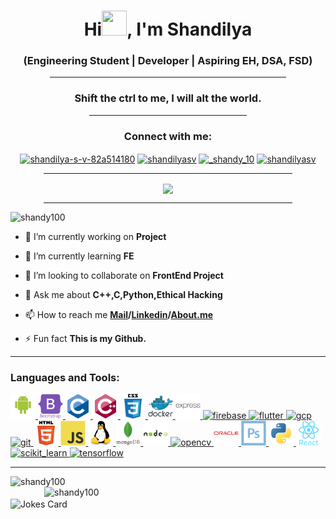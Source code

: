 <h1 align="center">Hi<img src="https://media.tenor.com/images/f580b40a349dcb2d7cb93573e2329061/tenor.gif" width="40" height="40"/>, I'm Shandilya</h1>

<h3 align="center">(Engineering Student | Developer | Aspiring EH, DSA, FSD)</h3>
<div align="center"><hr width="75%" align="center"></div>
<h3 align="center">Shift the ctrl to me, I will alt the world.</h3>
<div align="center"><hr height= "100px" width="50%" align="center"></div>
<h3 align="center">Connect with me:</h3>
<p align="center">
<a href="https://linkedin.com/in/shandilya-s-v-82a514180" target="blank"><img align="center" src="https://img.icons8.com/color/344/linkedin.png" alt="shandilya-s-v-82a514180" height="30" width="30" /></a>
<a href="https://kaggle.com/shandilyasv" target="blank"><img align="center" src="https://d29fhpw069ctt2.cloudfront.net/icon/image/38754/preview.svg" alt="shandilyasv" height="30" width="40" /></a>
<a href="https://instagram.com/_shandy_10" target="blank"><img align="center" src="https://img.icons8.com/cute-clipart/32/000000/instagram-new.png" alt="_shandy_10"  /></a>
<a href="https://www.hackerrank.com/shandilyasv" target="blank"><img align="center" src="https://d29fhpw069ctt2.cloudfront.net/icon/image/38712/preview.svg" alt="shandilyasv" height="30" width="40" /></a>
</p>

<div align="center"><hr width="79%" align="center"></div>
<p align="center"><img align="center" src="https://cdn.dribbble.com/users/1059583/screenshots/4171367/coding-freak.gif"/>
<div align="center"><hr width="79%" size="1%" align="center"></div>
<p align="left"> <img src="https://komarev.com/ghpvc/?username=shandy100&label=Profile%20views&color=0e75b6&style=flat" alt="shandy100" /> </p>

- 🔭 I’m currently working on **Project**

- 🌱 I’m currently learning **FE**

- 👯 I’m looking to collaborate on **FrontEnd Project**

- 💬 Ask me about **C++,C,Python,Ethical Hacking**

- 📫 How to reach me **[Mail](mailto:shandilyasv@gmail.com)/[Linkedin](https://www.linkedin.com/in/shandilya-s-v-82a514180/)/[About.me](https://about.me/ShandilyaSV)**

- ⚡ Fun fact **This is my Github.**

<hr></hr>

<h3 align="left">Languages and Tools:</h3>
<p align="left"> <a href="https://developer.android.com" target="_blank"> <img src="https://raw.githubusercontent.com/devicons/devicon/master/icons/android/android-original-wordmark.svg" alt="android" width="40" height="40"/> </a> <a href="https://getbootstrap.com" target="_blank"> <img src="https://raw.githubusercontent.com/devicons/devicon/master/icons/bootstrap/bootstrap-plain-wordmark.svg" alt="bootstrap" width="40" height="40"/> </a> <a href="https://www.cprogramming.com/" target="_blank"> <img src="https://raw.githubusercontent.com/devicons/devicon/master/icons/c/c-original.svg" alt="c" width="40" height="40"/> </a> <a href="https://www.w3schools.com/cpp/" target="_blank"> <img src="https://raw.githubusercontent.com/devicons/devicon/master/icons/cplusplus/cplusplus-original.svg" alt="cplusplus" width="40" height="40"/> </a> <a href="https://www.w3schools.com/css/" target="_blank"> <img src="https://raw.githubusercontent.com/devicons/devicon/master/icons/css3/css3-original-wordmark.svg" alt="css3" width="40" height="40"/> </a>  <a href="https://www.docker.com/" target="_blank"> <img src="https://raw.githubusercontent.com/devicons/devicon/master/icons/docker/docker-original-wordmark.svg" alt="docker" width="40" height="40"/> </a> <a href="https://expressjs.com" target="_blank"> <img src="https://raw.githubusercontent.com/devicons/devicon/master/icons/express/express-original-wordmark.svg" alt="express" width="40" height="40"/> </a> <a href="https://firebase.google.com/" target="_blank"> <img src="https://www.vectorlogo.zone/logos/firebase/firebase-icon.svg" alt="firebase" width="40" height="40"/> </a> <a href="https://flutter.dev" target="_blank"> <img src="https://www.vectorlogo.zone/logos/flutterio/flutterio-icon.svg" alt="flutter" width="40" height="40"/> </a> <a href="https://cloud.google.com" target="_blank"> <img src="https://www.vectorlogo.zone/logos/google_cloud/google_cloud-icon.svg" alt="gcp" width="40" height="40"/> </a> <a href="https://git-scm.com/" target="_blank"> <img src="https://www.vectorlogo.zone/logos/git-scm/git-scm-icon.svg" alt="git" width="40" height="40"/> </a> <a href="https://www.w3.org/html/" target="_blank"> <img src="https://raw.githubusercontent.com/devicons/devicon/master/icons/html5/html5-original-wordmark.svg" alt="html5" width="40" height="40"/> </a> <a href="https://developer.mozilla.org/en-US/docs/Web/JavaScript" target="_blank"> <img src="https://raw.githubusercontent.com/devicons/devicon/master/icons/javascript/javascript-original.svg" alt="javascript" width="40" height="40"/> </a> <a href="https://www.linux.org/" target="_blank"> <img src="https://raw.githubusercontent.com/devicons/devicon/master/icons/linux/linux-original.svg" alt="linux" width="40" height="40"/> </a> <a href="https://www.mongodb.com/" target="_blank"> <img src="https://raw.githubusercontent.com/devicons/devicon/master/icons/mongodb/mongodb-original-wordmark.svg" alt="mongodb" width="40" height="40"/> </a> <a href="https://nodejs.org" target="_blank"> <img src="https://raw.githubusercontent.com/devicons/devicon/master/icons/nodejs/nodejs-original-wordmark.svg" alt="nodejs" width="40" height="40"/> </a> <a href="https://opencv.org/" target="_blank"> <img src="https://www.vectorlogo.zone/logos/opencv/opencv-icon.svg" alt="opencv" width="40" height="40"/> </a> <a href="https://www.oracle.com/" target="_blank"> <img src="https://raw.githubusercontent.com/devicons/devicon/master/icons/oracle/oracle-original.svg" alt="oracle" width="40" height="40"/> </a> <a href="https://www.photoshop.com/en" target="_blank"> <img src="https://raw.githubusercontent.com/devicons/devicon/master/icons/photoshop/photoshop-line.svg" alt="photoshop" width="40" height="40"/> </a> <a href="https://www.python.org" target="_blank"> <img src="https://raw.githubusercontent.com/devicons/devicon/master/icons/python/python-original.svg" alt="python" width="40" height="40"/> </a> <a href="https://reactjs.org/" target="_blank"> <img src="https://raw.githubusercontent.com/devicons/devicon/master/icons/react/react-original-wordmark.svg" alt="react" width="40" height="40"/> </a><a href="https://scikit-learn.org/" target="_blank"> <img src="https://upload.wikimedia.org/wikipedia/commons/0/05/Scikit_learn_logo_small.svg" alt="scikit_learn" width="40" height="40"/> </a> <a href="https://www.tensorflow.org" target="_blank"> <img src="https://www.vectorlogo.zone/logos/tensorflow/tensorflow-icon.svg" alt="tensorflow" width="40" height="40"/> </a> </p>
<hr></hr>
<p><img align="left" src="https://github-readme-stats.vercel.app/api/top-langs?username=shandy100&show_icons=true&locale=en&layout=compact&theme=algolia" alt="shandy100" /></p>

<p>&nbsp;<img align="right" src="https://github-readme-stats.vercel.app/api?username=shandy100&show_icons=true&locale=en&theme=algolia" alt="shandy100" width="450"/></p>

<img align="center" src="https://readme-jokes.vercel.app/api" alt="Jokes Card"  />

